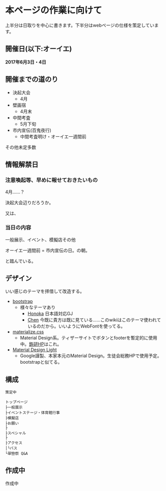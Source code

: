 本ページの作業に向けて
====
上半分は日取りを中心に書きます。下半分はwebページの仕様を策定しています。

## 開催日(以下:オーイエ)

**2017年6月3日・4日**

## 開催までの道のり

- 決起大会
  - 4月
- 壁画宿
  - 4月末
- 中間考査
  - 5月下旬
- 市内宣伝(百鬼夜行)
  - 中間考査明け・オーイエ一週間前

その他未定多数

## 情報解禁日

### 注意喚起等、早めに報せておきたいもの

4月……？

決起大会辺りだろうか。

又は、

### 当日の内容

一般展示、イベント、模擬店その他

オーイエ一週間前 = 市内宣伝の日。の朝。

と踏んでいる。

## デザイン

いい感じのテーマを拝借して改造する。

- [bootstrap](http://getbootstrap.com/)
  - 様々なテーマあり
    - [Honoka](http://honokak.osaka/) 日本語対応GJ
    - [Chen](https://tamaina.github.io/Chen/) 今既に貴方は既に見ている……このwikiはこのテーマ使われているのだから。いいようにWebFontを使ってる。
- [materialize.css](http://materializecss.com/)
  - Material Design系。ティザーサイトでボタンとfooterを暫定的に使用中。[鉄研HP](https://ths-r.org)はこれ。
- [Material Design Light](https://getmdl.io/)
  - Google謹製、本家本元のMaterial Design。生徒会総務HPで使用予定。bootstrapと似てる。

## 構成

~~~
策定中

トップページ
├一般展示
├イベントステージ・体育館行事
├模擬店
├お願い
├
├スペシャル
├
├アクセス
│└バス
└翠巒祭 Q&A
~~~

## 作成中

作成中